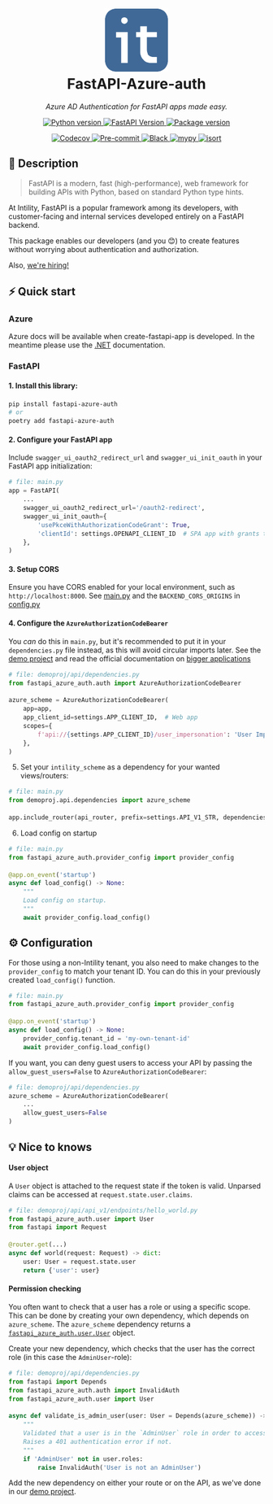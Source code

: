 <h1 align="center">
  <img src="https://raw.githubusercontent.com/Intility/fastapi-azure-auth/remove_app_from_init/.github/images/intility.png" width="124px"/><br/>
  FastAPI-Azure-auth
</h1>

<p align="center">
    <em>Azure AD Authentication for FastAPI apps made easy.</em>
</p>
<p align="center">
    <a href="https://python.org">
        <img src="https://img.shields.io/badge/python-v3.9+-blue.svg?logo=python&logoColor=white&label=python" alt="Python version">
    </a>
    <a href="https://fastapi.tiangolo.com/">
        <img src="https://img.shields.io/badge/FastAPI-0.68.0+%20-blue.svg?logo=fastapi&logoColor=white&label=fastapi" alt="FastAPI Version">
    </a>
    <a href="https://pypi.org/pypi/fastapi-azure-auth">
        <img src="https://img.shields.io/pypi/v/fastapi-azure-auth.svg?logo=pypi&logoColor=white&label=pypi" alt="Package version">
    </a>
</p>
<p align="center">
    <a href="https://codecov.io/gh/intility/fastapi-azure-auth">
        <img src="https://codecov.io/gh/intility/fastapi-azure-auth/branch/main/graph/badge.svg?token=BTFGII4GYR" alt="Codecov">
    </a>
    <a href="https://github.com/pre-commit/pre-commit">
        <img src="https://img.shields.io/badge/pre--commit-enabled-brightgreen?logo=pre-commit&logoColor=white" alt="Pre-commit">
    </a>
    <a href="https://github.com/psf/black">
        <img src="https://img.shields.io/badge/code%20style-black-000000.svg" alt="Black">
    </a>
    <a href="http://mypy-lang.org">
        <img src="http://www.mypy-lang.org/static/mypy_badge.svg" alt="mypy">
    </a>
    <a href="https://pycqa.github.io/isort/">
        <img src="https://img.shields.io/badge/%20imports-isort-%231674b1?style=flat&labelColor=ef8336" alt="isort">
    </a>
</p>


## 🚀 Description

> FastAPI is a modern, fast (high-performance), web framework for building APIs with Python, based on standard Python type hints.  
  
At Intility, FastAPI is a popular framework among its developers, 
with customer-facing and internal services developed entirely on a FastAPI backend.

This package enables our developers (and you 😊) to create features without worrying about authentication and authorization.  

Also, [we're hiring!](https://intility.no/en/career/)

## ⚡️ Quick start
### Azure
Azure docs will be available when create-fastapi-app is developed. In the meantime 
please use the [.NET](https://create.intility.app/dotnet/setup/authorization) documentation.


### FastAPI

#### 1. Install this library:
```bash
pip install fastapi-azure-auth
# or
poetry add fastapi-azure-auth
```

#### 2. Configure your FastAPI app
Include `swagger_ui_oauth2_redirect_url` and `swagger_ui_init_oauth` in your FastAPI app initialization:

```python
# file: main.py
app = FastAPI(
    ...
    swagger_ui_oauth2_redirect_url='/oauth2-redirect',
    swagger_ui_init_oauth={
        'usePkceWithAuthorizationCodeGrant': True, 
        'clientId': settings.OPENAPI_CLIENT_ID  # SPA app with grants to your app
    },
)
```

#### 3. Setup CORS
Ensure you have CORS enabled for your local environment, such as `http://localhost:8000`. See [main.py](main.py) 
and the `BACKEND_CORS_ORIGINS` in [config.py](demoproj/core/config.py) 

#### 4. Configure the `AzureAuthorizationCodeBearer`
You _can_ do this in `main.py`, but it's recommended to put it 
in your `dependencies.py` file instead, as this will avoid circular imports later. 
See the [demo project](demoproj/api/api_v1/endpoints/hello_world.py) and read the official documentation
on [bigger applications](https://fastapi.tiangolo.com/tutorial/bigger-applications/)


```python
# file: demoproj/api/dependencies.py
from fastapi_azure_auth.auth import AzureAuthorizationCodeBearer

azure_scheme = AzureAuthorizationCodeBearer(
    app=app,
    app_client_id=settings.APP_CLIENT_ID,  # Web app
    scopes={
        f'api://{settings.APP_CLIENT_ID}/user_impersonation': 'User Impersonation',
    },
)
```


5. Set your `intility_scheme` as a dependency for your wanted views/routers:

```python
# file: main.py
from demoproj.api.dependencies import azure_scheme

app.include_router(api_router, prefix=settings.API_V1_STR, dependencies=[Depends(azure_scheme)])
```

6. Load config on startup

```python
# file: main.py
from fastapi_azure_auth.provider_config import provider_config

@app.on_event('startup')
async def load_config() -> None:
    """
    Load config on startup.
    """
    await provider_config.load_config()
```


## ⚙️ Configuration
For those using a non-Intility tenant, you also need to make changes to the `provider_config` to match
your tenant ID. You can do this in your previously created `load_config()` function.

```python
# file: main.py
from fastapi_azure_auth.provider_config import provider_config

@app.on_event('startup')
async def load_config() -> None:
    provider_config.tenant_id = 'my-own-tenant-id'
    await provider_config.load_config()
```


If you want, you can deny guest users to access your API by passing the `allow_guest_users=False`
to `AzureAuthorizationCodeBearer`:

```python
# file: demoproj/api/dependencies.py
azure_scheme = AzureAuthorizationCodeBearer(
    ...
    allow_guest_users=False
)
```

## 💡 Nice to knows

#### User object
A `User` object is attached to the request state if the token is valid. Unparsed claims can be accessed at
`request.state.user.claims`.

```python
# file: demoproj/api/api_v1/endpoints/hello_world.py
from fastapi_azure_auth.user import User
from fastapi import Request

@router.get(...)
async def world(request: Request) -> dict:
    user: User = request.state.user
    return {'user': user}
```


#### Permission checking
You often want to check that a user has a role or using a specific scope. This 
can be done by creating your own dependency, which depends on `azure_scheme`. The `azure_scheme` dependency
returns a [`fastapi_azure_auth.user.User`](fastapi_azure_auth/user.py) object.

Create your new dependency, which checks that the user has the correct role (in this case the 
`AdminUser`-role):

```python
# file: demoproj/api/dependencies.py
from fastapi import Depends
from fastapi_azure_auth.auth import InvalidAuth
from fastapi_azure_auth.user import User

async def validate_is_admin_user(user: User = Depends(azure_scheme)) -> None:
    """
    Validated that a user is in the `AdminUser` role in order to access the API.
    Raises a 401 authentication error if not.
    """
    if 'AdminUser' not in user.roles:
        raise InvalidAuth('User is not an AdminUser')
```

Add the new dependency on either your route or on the API, as we've 
done in our [demo project](demoproj/api/api_v1/endpoints/hello_world.py).

